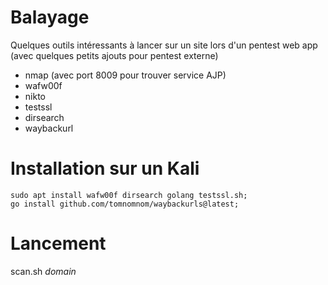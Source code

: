 # Balayage
Quelques outils intéressants à lancer sur un site lors d'un pentest web app (avec quelques petits ajouts pour pentest externe)
- nmap (avec port 8009 pour trouver service AJP)
- wafw00f
- nikto
- testssl
- dirsearch
- waybackurl
  
# Installation sur un Kali
```
sudo apt install wafw00f dirsearch golang testssl.sh;
go install github.com/tomnomnom/waybackurls@latest;
```

# Lancement
scan.sh *domain*
 
